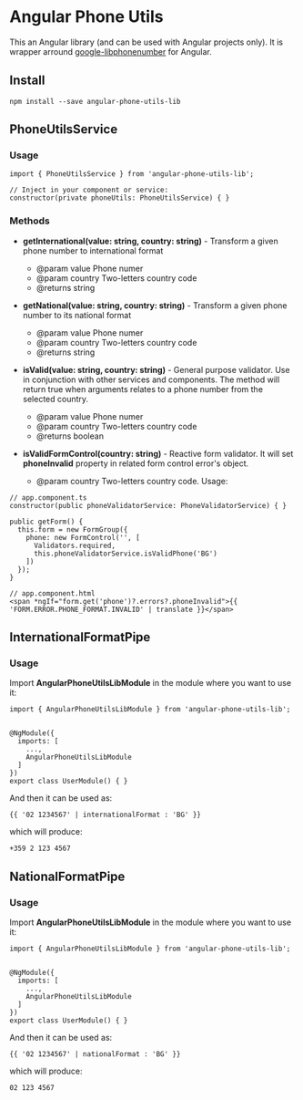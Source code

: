 # Angular Phone Utils

This an Angular library (and can be used with Angular projects only). It is wrapper arround [google-libphonenumber](https://www.npmjs.com/package/google-libphonenumber) for Angular.


## Install

```
npm install --save angular-phone-utils-lib
```

## PhoneUtilsService

### Usage

```
import { PhoneUtilsService } from 'angular-phone-utils-lib';

// Inject in your component or service:
constructor(private phoneUtils: PhoneUtilsService) { }
```

### Methods

- **getInternational(value: string, country: string)** - Transform a given phone number to international format
  - @param value Phone numer
  - @param country Two-letters country code
  - @returns string

- **getNational(value: string, country: string)** - Transform a given phone number to its national format
  - @param value Phone numer
  - @param country Two-letters country code
  - @returns string

- **isValid(value: string, country: string)** - General purpose validator. Use in conjunction with other services 
and components. The method will return true when arguments relates to a phone number from the selected country.
  - @param value Phone numer
  - @param country Two-letters country code
  - @returns boolean

- **isValidFormControl(country: string)** - Reactive form validator. It will set **phoneInvalid** property 
in related form control error's object.
  - @param country Two-letters country code. Usage:
```
// app.component.ts
constructor(public phoneValidatorService: PhoneValidatorService) { }

public getForm() {
  this.form = new FormGroup({
    phone: new FormControl('', [
      Validators.required,
      this.phoneValidatorService.isValidPhone('BG')
    ])
  });
}

// app.component.html
<span *ngIf="form.get('phone')?.errors?.phoneInvalid">{{ 'FORM.ERROR.PHONE_FORMAT.INVALID' | translate }}</span>
```


## InternationalFormatPipe

### Usage

Import **AngularPhoneUtilsLibModule** in the module where you want to use it:
```
import { AngularPhoneUtilsLibModule } from 'angular-phone-utils-lib';


@NgModule({
  imports: [
    ...,
    AngularPhoneUtilsLibModule
  ]
})
export class UserModule() { }
```

And then it can be used as:

```
{{ '02 1234567' | internationalFormat : 'BG' }} 
```

which will produce: 
```
+359 2 123 4567
```

## NationalFormatPipe

### Usage

Import **AngularPhoneUtilsLibModule** in the module where you want to use it:
```
import { AngularPhoneUtilsLibModule } from 'angular-phone-utils-lib';


@NgModule({
  imports: [
    ...,
    AngularPhoneUtilsLibModule
  ]
})
export class UserModule() { }
```

And then it can be used as:

```
{{ '02 1234567' | nationalFormat : 'BG' }} 
```

which will produce: 
```
02 123 4567
```